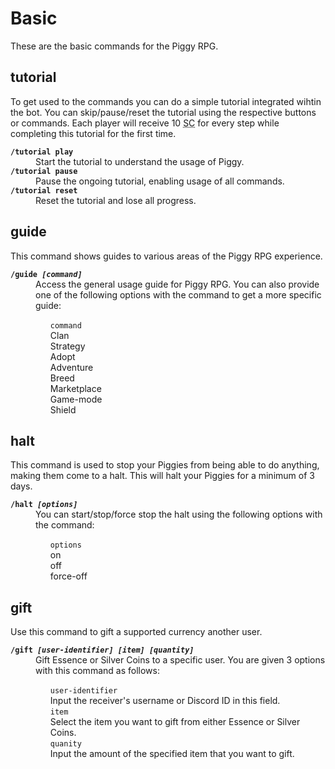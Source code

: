 # Basic
These are the basic commands for the Piggy RPG. 

## tutorial
To get used to the commands you can do a simple tutorial integrated wihtin the bot. You can skip/pause/reset the tutorial using the respective buttons or commands. Each player will receive 10 <abbr title="Silver Coins">SC</abbr> for every step while completing this tutorial for the first time.
<dl>
<dt><code><b>/tutorial play</b></code>
<dd>Start the tutorial to understand the usage of Piggy.
<dt><code><b>/tutorial pause</b></code>
<dd>Pause the ongoing tutorial, enabling usage of all commands.
<dt><code><b>/tutorial reset</b></code>
<dd>Reset the tutorial and lose all progress.
</dl>

## guide
This command shows guides to various areas of the Piggy RPG experience.
<dl>
<dt><code><b>/guide <i>[command]</i></b></code>
<dd>Access the general usage guide for Piggy RPG. You can also provide one of the following options with the command to get a more specific guide:
<ul style="list-style-type: none;">
<li><code>command</code><br>Clan
<li>Strategy
<li>Adopt
<li>Adventure
<li>Breed
<li>Marketplace
<li>Game-mode
<li>Shield
</ul>
</dl>

## halt
This command is used to stop your Piggies from being able to do anything, making them come to a halt. This will halt your Piggies for a minimum of 3 days.
<dl>
<dt><code><b>/halt <i>[options]</i></b></code>
<dd>You can start/stop/force stop the halt using the following options with the command:
<ul style="list-style-type: none;">
<li><code>options</code><br>on
<li>off
<li>force-off
</ul>
</dl>

## gift
Use this command to gift a supported currency another user.
<dl>
<dt><code><b>/gift <i>[user-identifier] [item] [quantity]</i></b></code>
<dd>Gift Essence or Silver Coins to a specific user. You are given 3 options with this command as follows:
<ul style="list-style-type: none;">
<li><code>user-identifier</code><br>
Input the receiver's username or Discord ID in this field.
<li><code>item</code><br>
Select the item you want to gift from either Essence or Silver Coins.
<li><code>quanity</code><br>
Input the amount of the specified item that you want to gift.
</ul>
</dl>